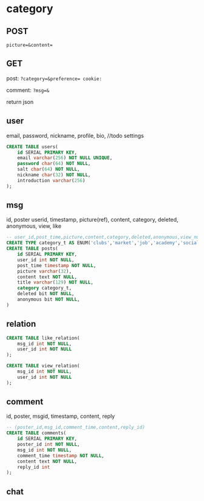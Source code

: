 # category

## POST

`picture=&content=`



## GET

post: `?category=&preference= cookie:`

comment: `?msg=&`

return json

## user

email, password, nickname, profile, bio, //todo settings

```sql
CREATE TABLE users(
    id SERIAL PRIMARY KEY,
	email varchar(256) NOT NULL UNIQUE,
    password char(64) NOT NULL,
    salt char(64) NOT NULL,
    nickname char(32) NOT NULL,
    introduction varchar(256)
);
```



## msg

id, poster userid, timestamp, picture(ref), content, category, deleted,  anonymous, view, like

```sql
-- user_id,post_time,picture,content,category,deleted,anonymous,view_num,like_num
CREATE TYPE category_t AS ENUM('clubs','market','job','academy','social');
CREATE TABLE posts(
	id SERIAL PRIMARY KEY,
    user_id int NOT NULL,
    post_time timestamp NOT NULL,
    picture varchar(32),
    content text NOT NULL,
    title varchar(129) NOT NULL,
    category category_t,
    deleted bit NOT NULL,
    anonymous bit NOT NULL,
)
```

## relation

```sql
CREATE TABLE like_relation(
	msg_id int NOT NULL,
    user_id int NOT NULL
);

CREATE TABLE view_relation(
	msg_id int NOT NULL,
    user_id int NOT NULL
);
```



## comment

id, poster, msgid, timestamp, content, reply

```sql
-- (poster_id,msg_id,comment_time,content,reply_id)
CREATE TABLE comments(
	id SERIAL PRIMARY KEY,
    poster_id int NOT NULL,
    msg_id int NOT NULL,
    comment_time timestamp NOT NULL,
    content text NOT NULL,
    reply_id int
);
```



## chat

